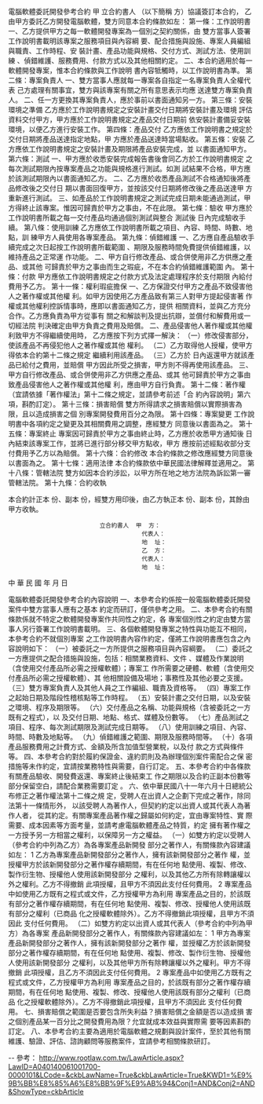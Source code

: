 
電腦軟體委託開發參考合約
                                          甲
立合約書人                      （以下簡稱  方）協議簽訂本合約，
                                          乙
由甲方委託乙方開發電腦軟體，雙方同意本合約條款如左：
第一條：工作說明書
        一、乙方提供甲方之每一軟體開發專案為一個別之契約關係，由
            雙方當事人簽署工作說明書載明該專案之服務項目與內容綱
            要、配合措施與設施、專案人員編組與職責、工作時程、安
            裝計畫、產品功能與規格、交付方式、測試方法、使用訓練
            、偵錯維護、服務費用、付款方式以及其他相關約定。
        二、本合約適用於每一軟體開發專案，惟本合約條款與工作說明
            書內容牴觸時，以工作說明書為準。
第二條：專案負責人
        一、雙方當事人應就每一專案各自指定一名專案負責人全權代表
            己方處理有關事宜，雙方與該專案有關之所有意思表示均應
            送達雙方專案負責人。
        二、任一方更換其專案負責人，應於事前以書面通知另一方。
第三條：安裝環境之準備
        乙方應於工作說明書規定之安裝計畫交付日期將安裝計畫及環境
        評估資料交付甲方，甲方應於工作說明書規定之產品交付日期前
        依安裝計畫備妥安裝環境，以便乙方進行安裝工作。
第四條：產品交付
        乙方應依工作說明書之規定於交付日期將產品送達指定地點，甲
        方應於產品送達時當場點收。
第五條：安裝
        乙方應依工作說明書規定之安裝計畫及期限將產品安裝完成，並
        以書面通知甲方。
第六條：測試
        一、甲方應於收悉安裝完成報告書後會同乙方於工作說明書規定
            之每次測試期限內按專案產品之功能與規格進行測試。如測
            試結果不合格，甲方應於該測試期限內以書面通知乙方。
        二、乙方應於收悉產品測試不合格通知後將產品修改後之交付日
            期以書面回復甲方，並按該交付日期將修改後之產品送達甲
            方重新進行測試。
        三、如產品於工作說明書規定之測試完成日期未能通過測試，甲
            方得終止該專案。惟因可歸責於甲方之事由，不在此限。
第七條：驗收
        甲方應於工作說明書所載之每一交付產品均通過個別測試與整合
        測試後  日內完成驗收手續。
第八條：使用訓練
        乙方應依工作說明書所載之項目、內容、時間、時數、地點，訓
        練甲方人員使用各專案產品。
第九條：偵錯維護
        一、乙方應自產品驗收手續完成之次日起按工作說明書所載範圍
            、期限及服務時間免費提供偵錯維護，以維持產品之正常運
            作功能。
        二、甲方自行修改產品、或合併使用非乙方供應之產品、或其他
            可歸責於甲方之事由而生之瑕疵，不在本合約偵錯維護範圍
            內。
第十條：付款
        甲方應依工作說明書規定之付款方式及法定處理程序於支付期限
        內給付費用予乙方。
第十一條：權利瑕疵擔保
          一、乙方保證交付甲方之產品不致侵害他人之著作權或其他權
              利。如甲方因使用乙方產品致有第三人對甲方提起侵害著
              作權或其他權利控訴情事時，應即以書面通知乙方，提供
              相關資料，並與乙方充分合作。乙方應負責為甲方從事有
              關之和解談判及提出抗辯，並償付和解費用或一切經法院
              判決確定由甲方負責之費用及賠償。
          二、產品侵害他人著作權或其他權利致甲方不得繼續使用時，
              乙方應按下列方式擇一解決：
          （一）修改侵害部分，使該產品不再侵犯他人之著作權或其他
                權利。
          （二）乙方取得他人授權，使甲方得依本合約第十二條之規定
                繼續利用該產品。
          （三）乙方於  日內返還甲方就該產品已給付之費用，並賠償
                甲方因此所受之損害，甲方則不得再使用該產品。
          三、甲方自行修改產品、或合併使用非乙方供應之產品、或其
              他可歸責於甲方之事由致產品侵害他人之著作權或其他權
              利，應由甲方自行負責。
第十二條：著作權
          （宜請依據「著作權法」第十二條之規定，並請參考前述「合
          約內容說明」第六項，斟酌訂定）。
第十三條：損害賠償
          雙方所得請求之損害賠償以實際損害為限，且以造成損害之個
          別專案開發費用百分之為限。
第十四條：專案變更
          工作說明書中各項約定之變更及其相關費用之調整，應經雙方
          同意後以書面為之。
第十五條：專案終止
          專案因可歸責於甲方之事由終止時，乙方應於收悉甲方通知後
            日內結束該專案工作，並將已進行部分移交甲方點收，甲方
          應按前述經點收部分支付費用予乙方以為賠償。
第十六條：合約修改
          本合約條款之修改應經雙方同意後以書面為之。
第十七條：適用法律
          本合約條款依中華民國法律解釋並適用之。
第十八條：管轄法院
          雙方如因本合約涉訟，以甲方所在地之地方法院為訴訟第一審
          管轄法院。
第十九條：合約收執

本合約計正本  份、副本  份，經雙方用印後，由乙方執正本  份、副本
  份，其餘由甲方收執。

                              立合約書人  甲  方：
                                          代表人：
                                          地  址：
                                          乙  方：
                                          代表人：
                                          地  址：
中      華      民      國           年           月          日


電腦軟體委託開發參考合約內容說明
一、本參考合約係按一般電腦軟體委託開發案件中雙方當事人應有之基本
    約定而研訂，僅供參考之用。
二、本參考合約有關條款係就不特定之軟體開發專案作共同性之約定，各
    專案個別性之約定由雙方當事人另行簽署工作說明書載明。
三、各個軟體開發專案之特性與功能互不相同，本參考合約不就個別專案
    之工作說明書內容作約定，僅將工作說明書應包含之內容說明如下：
（一）被委託之一方所提供之服務項目與內容綱要。
（二）委託之一方應提供之配合措施與設施，包括：相關業務資料、文件
      、媒體及作業說明（含使用交付產品所必需之授權軟體）；專案工
      作所需要之硬體、軟體（含使用交付產品所必需之授權軟體）、其
      他相關設備及場地；事務性及其他必要之支援。
（三）雙方專案負責人及其他人員之工作編組、職責及資格等。
（四）專案工作之起始日期及階段性稽核點等工作時程。
（五）安裝計畫之交付日期，以及安裝之環境、程序及期限等。
（六）交付產品之名稱、功能與規格（含被委託之一方既有之程式），以
      及交付日期、地點、格式、媒體及份數等。
（七）產品測試之項目、程序、每次測試期限及測試完成日期等。
（八）使用訓練之項目、內容、時間、時數及地點等。
（九）偵錯維護之範圍、期限及服務時間等。
（十）各項產品服務費用之計費方式、金額及所含加值型營業稅，以及付
      款之方式與條件等。
四、本參考合約對於履約保證金、違約罰則及為辦理個別案件需配合之保
    密措施等未作約定，宜請按業務特性與需要，自行訂定。
五、本參考合約中各條款有關產品驗收、開發費返還、專案終止後結束工
    作之期限以及合約正副本份數等部分保留空白，請配合業務需要訂定
    。
六、依中華民國八十一年六月十日總統公布修正之著作權法第十二條之規
    定，受聘人在出資人之企劃下完成之著作，除同法第十一條情形外，
    以該受聘人為著作人，但契約約定以出資人或其代表人為著作人者，
    從其約定。有關專案產品著作權之歸屬如何約定，宜由專案特性、實
    際需要、成本因素等方面考量，並請考慮電腦軟體產品之特質，約定
    擁有著作權之一方授予另一方相當之權利，以保障另一方之權益。
（一）如雙方約定以受聘人（參考合約中列為乙方）為各專案產品新開發
      部分之著作人，有關條款內容建議如左：
      1 乙方為專案產品新開發部分之著作人，擁有該新開發部分之著作
        權，並授權甲方於該新開發部分之著作權存續期間，有在任何地
        點使用、複製、修改、製作衍生物、授權他人使用該新開發部分
        之權利，以及其他乙方所有除轉讓權以外之權利。乙方不得撤銷
        此項授權，且甲方不須因此支付任何費用。
      2 專案產品中如使用乙方既有之程式或文件，乙方授權甲方為利用
        專案產品之目的，於該既有部分之著作權存續期間，有在任何地
        點使用、複製、修改、授權他人使用該既有部分之權利（已商品
        化之授權軟體除外）。乙方不得撤銷此項授權，且甲方不須因此
        支付任何費用。
（二）如雙方約定以出資人或其代表人（參考合約中列為甲方）為各專案
      產品新開發部分之著作人，有關條款內容建議如左：
      1 甲方為專案產品新開發部分之著作人，擁有該新開發部分之著作
        權，並授權乙方於該新開發部分之著作權存續期間，有在任何地
        點使用、複製、修改、製作衍生物、授權他人使用該新開發部分
        之權利，以及其他甲方所有除轉讓權以外之權利。甲方不得撤銷
        此項授權，且乙方不須因此支付任何費用。
      2 專案產品中如使用乙方既有之程式或文件，乙方授權甲方為利用
        專案產品之目的，於該既有部分之著作權存續期間，有在任何地
        點使用、複製、修改、授權他人使用該既有部分之權利（已商品
        化之授權軟體除外）。乙方不得撤銷此項授權，且甲方不須因此
        支付任何費用。
七、損害賠償之範圍是否要包含所失利益？損害賠償之金額是否以造成損
    害之個別產品某一百分比之開發費用為限？允宜就成本效益與實際需
    要等因素斟酌訂定。
八、本參考合約主要為適用於電腦軟體之規劃與設計案件，至於其他有關
    維護、驗證、評估、諮詢顧問等服務案件，宜請參考相關條款研訂。

--
參考：
http://www.rootlaw.com.tw/LawArticle.aspx?LawID=A040140061001700-0000101&LCode=&ckbLawName=True&ckbLawArticle=True&KWD1=%E9%9B%BB%E8%85%A6%E8%BB%9F%E9%AB%94&Conj1=AND&Conj2=AND&ShowType=ckbArticle

